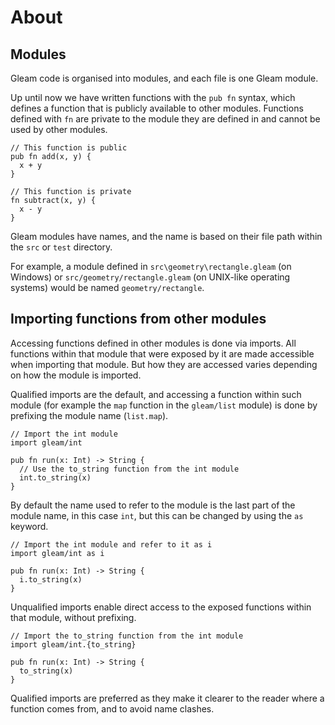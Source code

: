 # About

## Modules

Gleam code is organised into modules, and each file is one Gleam module.

Up until now we have written functions with the `pub fn` syntax, which defines a function that is publicly available to other modules. Functions defined with `fn` are private to the module they are defined in and cannot be used by other modules.

```gleam
// This function is public
pub fn add(x, y) {
  x + y
}

// This function is private
fn subtract(x, y) {
  x - y
}
```

Gleam modules have names, and the name is based on their file path within the `src` or `test` directory.

For example, a module defined in `src\geometry\rectangle.gleam` (on Windows) or `src/geometry/rectangle.gleam` (on UNIX-like operating systems) would be named `geometry/rectangle`.

## Importing functions from other modules

Accessing functions defined in other modules is done via imports.
All functions within that module that were exposed by it are made accessible when importing that module.
But how they are accessed varies depending on how the module is imported.

Qualified imports are the default, and accessing a function within such module (for example the `map` function in the `gleam/list` module) is done by prefixing the module name (`list.map`).

```gleam
// Import the int module
import gleam/int

pub fn run(x: Int) -> String {
  // Use the to_string function from the int module
  int.to_string(x)
}
```

By default the name used to refer to the module is the last part of the module name, in this case `int`, but this can be changed by using the `as` keyword.

```gleam
// Import the int module and refer to it as i
import gleam/int as i

pub fn run(x: Int) -> String {
  i.to_string(x)
}
```

Unqualified imports enable direct access to the exposed functions within that module, without prefixing.

```gleam
// Import the to_string function from the int module
import gleam/int.{to_string}

pub fn run(x: Int) -> String {
  to_string(x)
}
```

Qualified imports are preferred as they make it clearer to the reader where a function comes from, and to avoid name clashes.
